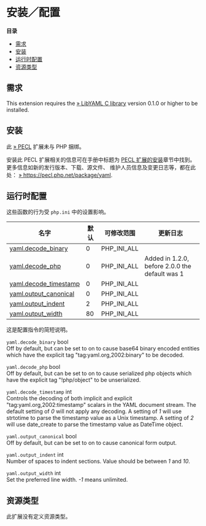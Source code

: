 安装／配置
==========

**目录**

-   [需求](/yaml/setup.html#需求)
-   [安装](/yaml/setup.html#安装)
-   [运行时配置](/yaml/setup.html#运行时配置)
-   [资源类型](/yaml/setup.html#资源类型)

需求
----

This extension requires the
<a href="http://pyyaml.org/wiki/LibYAML" class="link external">» LibYAML C library</a>
version 0.1.0 or higher to be installed.

安装
----

此 <a href="https://pecl.php.net/" class="link external">» PECL</a>
扩展未与 PHP 捆绑。

安装此 PECL 扩展相关的信息可在手册中标题为
<a href="/install/pecl.html" class="link">PECL 扩展的安装</a>章节中找到。更多信息如新的发行版本、下载、源文件、
维护人员信息及变更日志等，都在此处：
<a href="https://pecl.php.net/package/yaml" class="link external">» https://pecl.php.net/package/yaml</a>.

运行时配置
----------

这些函数的行为受 `php.ini` 中的设置影响。

| 名字                                                               | 默认 | 可修改范围    | 更新日志                                       |
|--------------------------------------------------------------------|------|---------------|------------------------------------------------|
| <a href="/yaml/setup.html#" class="link">yaml.decode_binary</a>    | 0    | PHP\_INI\_ALL |                                                |
| <a href="/yaml/setup.html#" class="link">yaml.decode_php</a>       | 0    | PHP\_INI\_ALL | Added in 1.2.0, before 2.0.0 the default was 1 |
| <a href="/yaml/setup.html#" class="link">yaml.decode_timestamp</a> | 0    | PHP\_INI\_ALL |                                                |
| <a href="/yaml/setup.html#" class="link">yaml.output_canonical</a> | 0    | PHP\_INI\_ALL |                                                |
| <a href="/yaml/setup.html#" class="link">yaml.output_indent</a>    | 2    | PHP\_INI\_ALL |                                                |
| <a href="/yaml/setup.html#" class="link">yaml.output_width</a>     | 80   | PHP\_INI\_ALL |                                                |

这是配置指令的简短说明。

`yaml.decode_binary` <span class="type">bool</span>  
Off by default, but can be set to on to cause base64 binary encoded
entities which have the explicit tag "tag:yaml.org,2002:binary" to be
decoded.

`yaml.decode_php` <span class="type">bool</span>  
Off by default, but can be set to on to cause serialized php objects
which have the explicit tag "!php/object" to be unserialized.

`yaml.decode_timestamp` <span class="type">int</span>  
Controls the decoding of both implicit and explicit
"tag:yaml.org,2002:timestamp" scalars in the YAML document stream. The
default setting of *0* will not apply any decoding. A setting of *1*
will use <span class="function">strtotime</span> to parse the timestamp
value as a Unix timestamp. A setting of *2* will use <span
class="function">date\_create</span> to parse the timestamp value as
<span class="type">DateTime</span> object.

`yaml.output_canonical` <span class="type">bool</span>  
Off by default, but can be set to on to cause canonical form output.

`yaml.output_indent` <span class="type">int</span>  
Number of spaces to indent sections. Value should be between *1* and
*10*.

`yaml.output_width` <span class="type">int</span>  
Set the preferred line width. *-1* means unlimited.

资源类型
--------

此扩展没有定义资源类型。

